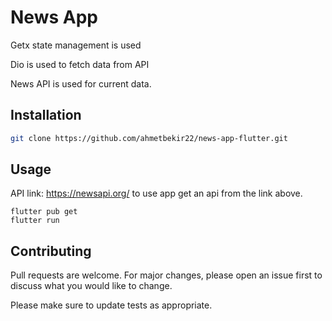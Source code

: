 # News App

Getx state management is used

Dio is used to fetch data from API 

News API is used for current data.

## Installation

```bash
git clone https://github.com/ahmetbekir22/news-app-flutter.git
```

## Usage

API link: https://newsapi.org/
to use app get an api from the link above. 
```flutter 
flutter pub get
flutter run
```

## Contributing

Pull requests are welcome. For major changes, please open an issue first
to discuss what you would like to change.

Please make sure to update tests as appropriate.

